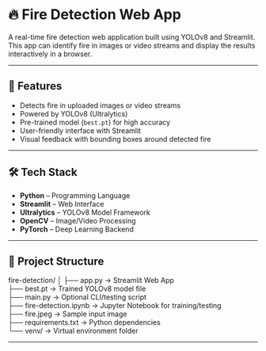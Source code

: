 # 🔥 Fire Detection Web App

A real-time fire detection web application built using YOLOv8 and Streamlit. This app can identify fire in images or video streams and display the results interactively in a browser.

---

## 🚀 Features

- Detects fire in uploaded images or video streams
- Powered by YOLOv8 (Ultralytics)
- Pre-trained model (`best.pt`) for high accuracy
- User-friendly interface with Streamlit
- Visual feedback with bounding boxes around detected fire

---

## 🛠️ Tech Stack

- **Python** – Programming Language
- **Streamlit** – Web Interface
- **Ultralytics** – YOLOv8 Model Framework
- **OpenCV** – Image/Video Processing
- **PyTorch** – Deep Learning Backend

---

## 📁 Project Structure

fire-detection/
│
├── app.py               → Streamlit Web App  
├── best.pt              → Trained YOLOv8 model file  
├── main.py              → Optional CLI/testing script  
├── fire-detection.ipynb → Jupyter Notebook for training/testing  
├── fire.jpeg            → Sample input image  
├── requirements.txt     → Python dependencies  
└── venv/                → Virtual environment folder

---